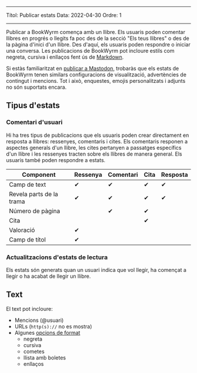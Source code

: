 - - -
Títol: Publicar estats Data: 2022-04-30 Ordre: 1
- - -

Publicar a BookWyrm comença amb un llibre. Els usuaris poden comentar llibres en progrés o llegits fa poc des de la secció "Els teus llibres" o des de la pàgina d'inici d'un llibre. Des d'aquí, els usuaris poden respondre o iniciar una conversa. Les publicacions de BookWyrm pot incloure estils com negreta, cursiva i enllaços fent ús de [Markdown](https://www.markdownguide.org/cheat-sheet/).

Si estàs familiaritzat en [publicar a Mastodon](https://docs.joinmastodon.org/user/posting/), trobaràs que els estats de BookWyrm tenen similars configuracions de visualització, advertències de contingut i mencions. Tot i això, enquestes, emojis personalitzats i adjunts no són suportats encara.

## Tipus d'estats

### Comentari d'usuari

Hi ha tres tipus de publicacions que els usuaris poden crear directament en resposta a llibres: ressenyes, comentaris i cites. Els comentaris responen a aspectes generals d'un llibre, les cites pertanyen a passatges específics d'un llibre i les ressenyes tracten sobre els llibres de manera general. Els usuaris també poden respondre a estats.

| Component                | Ressenya | Comentari | Cita | Resposta |
| ------------------------ | -------- | --------- | ---- | -------- |
| Camp de text             | ✔        | ✔         | ✔    | ✔        |
| Revela parts de la trama | ✔        | ✔         | ✔    | ✔        |
| Número de pàgina         |          | ✔         | ✔    |          |
| Cita                     |          |           | ✔    |          |
| Valoració                | ✔        |           |      |          |
| Camp de títol            | ✔        |           |      |          |


### Actualitzacions d'estats de lectura

Els estats són generats quan un usuari indica que vol llegir, ha començat a llegir o ha acabat de llegir un llibre.

## Text
El text pot incloure:

- Mencions (@usuari)
- URLs (`http(s)://` no es mostra)
- Algunes [opcions de format](https://www.markdownguide.org/cheat-sheet/)
  - negreta
  - cursiva
  - cometes
  - llista amb boletes
  - enllaços


